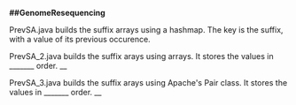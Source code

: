 __##GenomeResequencing__

PrevSA.java builds the suffix arrays using a hashmap. The key is the suffix, with a value of its previous occurence. 

PrevSA_2.java builds the suffix arays using arrays. It stores the values in _______ order. __

PrevSA_3.java builds the suffix arays using Apache's Pair class. It stores the values in _______ order. __
